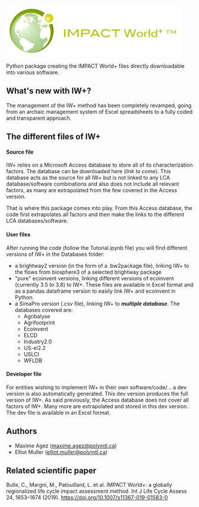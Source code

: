 ![image](Report_changes/2.0/images/ImpactWorld_LogoFinal.jpg)

Python package creating the IMPACT World+ files directly downloadable into various software.

## What's new with IW+?
The management of the IW+ method has been completely revamped, going from an archaic management system of Excel 
spreadsheets to a fully coded and transparent approach.

## The different files of IW+
#### Source file
IW+ relies on a Microsoft Access database to store all of its characterization factors. The database can be downloaded
here (_link to come_). This database acts as the source for all IW+ but is not linked to any LCA database/software
combinations and also does not include all relevant factors, as many are extrapolated from the few covered in the 
Access version.

That is where this package comes into play. From this Access database, the code first extrapolates all factors and then
make the links to the different LCA databases/software.

#### User files
After running the code (follow the Tutorial.ipynb file) you will find different versions of IW+ in the Databases folder:
- a brightway2 version (in the form of a .bw2package file), linking IW+ to the flows from biosphere3 of a selected 
brightway package
- "pure" ecoinvent versions, linking different versions of ecoinvent (currently 3.5 to 3.8) to IW+. These files are 
available in Excel format and as a pandas.dataframe version to easily link IW+ and ecoinvent in Python.
- a SimaPro version (.csv file), linking IW+ to **_multiple database_**. The databases covered are:
  - Agribalyse
  - Agrifootprint
  - Ecoinvent
  - ELCD
  - Industry2.0
  - US-ei2.2
  - USLCI
  - WFLDB

#### Developer file
For entities wishing to implement IW+ in their own software/code/... a dev version is also automatically generated.
This dev version produces the full version of IW+. As said previously, the Access database does not cover all factors of
IW+. Many more are extrapolated and stored in this dev version. The dev file is available in an Excel format.

## Authors
- Maxime Agez (maxime.agez@polymtl.ca)
- Elliot Muller (elliot.muller@polymtl.ca)

## Related scientific paper
Bulle, C., Margni, M., Patouillard, L. et al. IMPACT World+: a globally regionalized life cycle impact assessment 
method. Int J Life Cycle Assess 24, 1653–1674 (2019). https://doi.org/10.1007/s11367-019-01583-0